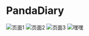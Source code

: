 # PandaDiary
![页面1](https://github.com/Kun-Z/Image/raw/master/PandaDiary1.jpg)
![页面2](https://github.com/Kun-Z/Image/raw/master/PandaDiary2.jpg)
![页面3](https://github.com/Kun-Z/Image/raw/master/PandaDiary3.jpg)
![嘿嘿](https://github.com/Kun-Z/Image/raw/master/PandaDiary4.png)

